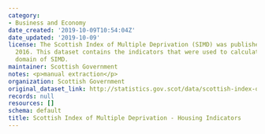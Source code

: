```yaml
---
category:
- Business and Economy
date_created: '2019-10-09T10:54:04Z'
date_updated: '2019-10-09'
license: The Scottish Index of Multiple Deprivation (SIMD) was published in August
  2016. This dataset contains the indicators that were used to calculate the housing
  domain of SIMD.
maintainer: Scottish Government
notes: <p>manual extraction</p>
organization: Scottish Government
original_dataset_link: http://statistics.gov.scot/data/scottish-index-of-multiple-deprivation---housing-indicators
records: null
resources: []
schema: default
title: Scottish Index of Multiple Deprivation - Housing Indicators
---
```

